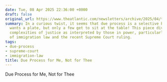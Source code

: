 ```yaml
---
date: Tue, 08 Apr 2025 22:36:00 +0000
draft: false
original_url: https://www.theatlantic.com/newsletters/archive/2025/04/trump-due-process-hypocrisy/682360/?utm_source=feed
summary: In a curious twist, it seems that due process is a selective buffet—everyone
  wants a plate, but only a few get to sit at the table! This piece dives into the
  complexities of justice as interpreted by those in power, particularly in the context
  of immigration law and the recent Supreme Court ruling.
tags:
- due-process
- supreme-court
- immigration-law
title: Due Process for Me, Not for Thee
---
```


Due Process for Me, Not for Thee